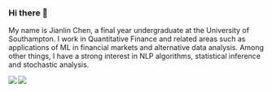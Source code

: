 ### Hi there 👋
My name is Jianlin Chen, a final year undergraduate at the University of Southampton. I work in Quantitative Finance and related areas such as applications of ML in financial markets and alternative data analysis. Among other things, I have a strong interest in NLP algorithms, statistical inference and stochastic analysis.

<img align="left" src="https://github-readme-stats.vercel.app/api?username=Isaac-JL-Chen&show_icons=true&count_private=true&theme=radical&hide_border=true" />
<!-- 
![Jianlin's GitHub stats](https://github-readme-stats.vercel.app/api?username=Isaac-JL-Chen&show_icons=true&count_private=true&theme=radical)
 -->
 <img align="center" src="https://github-readme-stats.vercel.app/api/top-langs?username=Isaac-JL-Chen&show_icons=true&count_private=true&theme=gotham&hide_border=true" />
<!--  
![Jianlin's Most used languages](https://github-readme-stats.vercel.app/api/top-langs?username=Isaac-JL-Chen&show_icons=true&count_private=true&theme=gotham) -->

<!--
**Isaac-JL-Chen/Isaac-JL-Chen** is a ✨ _special_ ✨ repository because its `README.md` (this file) appears on your GitHub profile.

Here are some ideas to get you started:

- 🔭 I’m currently working on ...
- 🌱 I’m currently learning ...
- 👯 I’m looking to collaborate on ...
- 🤔 I’m looking for help with ...
- 💬 Ask me about ...
- 📫 How to reach me: ...
- 😄 Pronouns: ...
- ⚡ Fun fact: ...
-->
